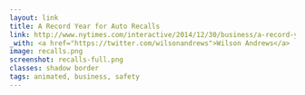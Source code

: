 ```yaml
---
layout: link
title: A Record Year for Auto Recalls
link: http://www.nytimes.com/interactive/2014/12/30/business/a-record-year-for-auto-recalls.html
_with: <a href="https://twitter.com/wilsonandrews">Wilson Andrews</a>
image: recalls.png
screenshot: recalls-full.png
classes: shadow border
tags: animated, business, safety
---
```

